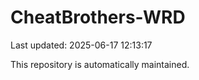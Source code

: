 # CheatBrothers-WRD

Last updated: 2025-06-17 12:13:17

This repository is automatically maintained.
